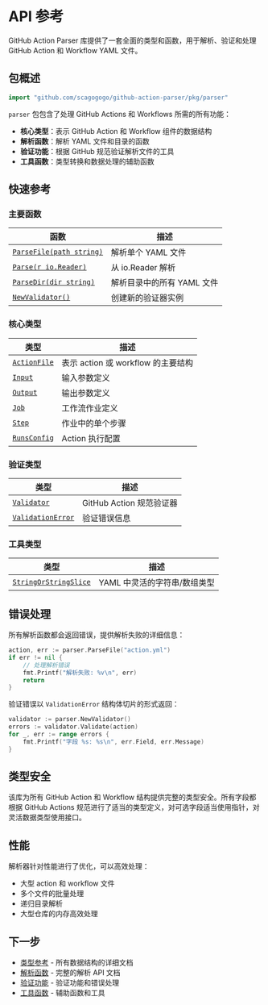 # API 参考

GitHub Action Parser 库提供了一套全面的类型和函数，用于解析、验证和处理 GitHub Action 和 Workflow YAML 文件。

## 包概述

```go
import "github.com/scagogogo/github-action-parser/pkg/parser"
```

`parser` 包包含了处理 GitHub Actions 和 Workflows 所需的所有功能：

- **核心类型**：表示 GitHub Action 和 Workflow 组件的数据结构
- **解析函数**：解析 YAML 文件和目录的函数
- **验证功能**：根据 GitHub 规范验证解析文件的工具
- **工具函数**：类型转换和数据处理的辅助函数

## 快速参考

### 主要函数

| 函数 | 描述 |
|------|------|
| [`ParseFile(path string)`](/zh/api/parser#parsefile) | 解析单个 YAML 文件 |
| [`Parse(r io.Reader)`](/zh/api/parser#parse) | 从 io.Reader 解析 |
| [`ParseDir(dir string)`](/zh/api/parser#parsedir) | 解析目录中的所有 YAML 文件 |
| [`NewValidator()`](/zh/api/validation#newvalidator) | 创建新的验证器实例 |

### 核心类型

| 类型 | 描述 |
|------|------|
| [`ActionFile`](/zh/api/types#actionfile) | 表示 action 或 workflow 的主要结构 |
| [`Input`](/zh/api/types#input) | 输入参数定义 |
| [`Output`](/zh/api/types#output) | 输出参数定义 |
| [`Job`](/zh/api/types#job) | 工作流作业定义 |
| [`Step`](/zh/api/types#step) | 作业中的单个步骤 |
| [`RunsConfig`](/zh/api/types#runsconfig) | Action 执行配置 |

### 验证类型

| 类型 | 描述 |
|------|------|
| [`Validator`](/zh/api/validation#validator) | GitHub Action 规范验证器 |
| [`ValidationError`](/zh/api/validation#validationerror) | 验证错误信息 |

### 工具类型

| 类型 | 描述 |
|------|------|
| [`StringOrStringSlice`](/zh/api/utilities#stringorstringslice) | YAML 中灵活的字符串/数组类型 |

## 错误处理

所有解析函数都会返回错误，提供解析失败的详细信息：

```go
action, err := parser.ParseFile("action.yml")
if err != nil {
    // 处理解析错误
    fmt.Printf("解析失败: %v\n", err)
    return
}
```

验证错误以 `ValidationError` 结构体切片的形式返回：

```go
validator := parser.NewValidator()
errors := validator.Validate(action)
for _, err := range errors {
    fmt.Printf("字段 %s: %s\n", err.Field, err.Message)
}
```

## 类型安全

该库为所有 GitHub Action 和 Workflow 结构提供完整的类型安全。所有字段都根据 GitHub Actions 规范进行了适当的类型定义，对可选字段适当使用指针，对灵活数据类型使用接口。

## 性能

解析器针对性能进行了优化，可以高效处理：
- 大型 action 和 workflow 文件
- 多个文件的批量处理
- 递归目录解析
- 大型仓库的内存高效处理

## 下一步

- [类型参考](/zh/api/types) - 所有数据结构的详细文档
- [解析函数](/zh/api/parser) - 完整的解析 API 文档
- [验证功能](/zh/api/validation) - 验证功能和错误处理
- [工具函数](/zh/api/utilities) - 辅助函数和工具
